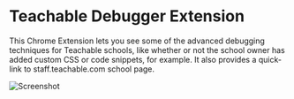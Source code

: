 # Teachable Debugger Extension

This Chrome Extension lets you see some of the advanced debugging techniques for Teachable schools, like whether or not the school owner has added custom CSS or code snippets, for example. It also provides a quick-link to staff.teachable.com school page.

![Screenshot](https://imgur.com/4Y1UmZr)
